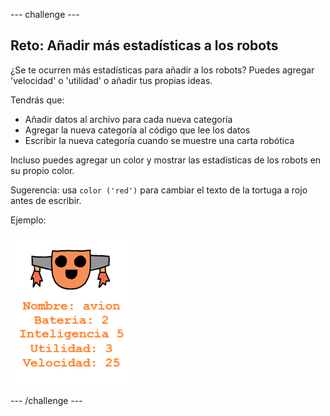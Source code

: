 \--- challenge \---

## Reto: Añadir más estadísticas a los robots

¿Se te ocurren más estadísticas para añadir a los robots? Puedes agregar 'velocidad' o 'utilidad' o añadir tus propias ideas.

Tendrás que:

+ Añadir datos al archivo para cada nueva categoría 
+ Agregar la nueva categoría al código que lee los datos
+ Escribir la nueva categoría cuando se muestre una carta robótica

Incluso puedes agregar un color y mostrar las estadísticas de los robots en su propio color.

Sugerencia: usa `color ('red')` para cambiar el texto de la tortuga a rojo antes de escribir.

Ejemplo:

![captura de pantalla](images/robotrumps-jet.png)

\--- /challenge \---